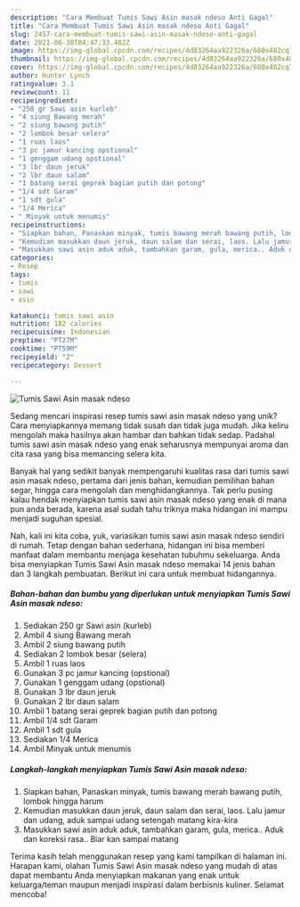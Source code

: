 ```yaml
---
description: "Cara Membuat Tumis Sawi Asin masak ndeso Anti Gagal"
title: "Cara Membuat Tumis Sawi Asin masak ndeso Anti Gagal"
slug: 2457-cara-membuat-tumis-sawi-asin-masak-ndeso-anti-gagal
date: 2021-06-30T04:47:33.402Z
image: https://img-global.cpcdn.com/recipes/4d83264aa922326a/680x482cq70/tumis-sawi-asin-masak-ndeso-foto-resep-utama.jpg
thumbnail: https://img-global.cpcdn.com/recipes/4d83264aa922326a/680x482cq70/tumis-sawi-asin-masak-ndeso-foto-resep-utama.jpg
cover: https://img-global.cpcdn.com/recipes/4d83264aa922326a/680x482cq70/tumis-sawi-asin-masak-ndeso-foto-resep-utama.jpg
author: Hunter Lynch
ratingvalue: 3.1
reviewcount: 11
recipeingredient:
- "250 gr Sawi asin kurleb"
- "4 siung Bawang merah"
- "2 siung bawang putih"
- "2 lombok besar selera"
- "1 ruas laos"
- "3 pc jamur kancing opstional"
- "1 genggam udang opstional"
- "3 lbr daun jeruk"
- "2 lbr daun salam"
- "1 batang serai geprek bagian putih dan potong"
- "1/4 sdt Garam"
- "1 sdt gula"
- "1/4 Merica"
- " Minyak untuk menumis"
recipeinstructions:
- "Siapkan bahan, Panaskan minyak, tumis bawang merah bawang putih, lombok hingga harum"
- "Kemudian masukkan daun jeruk, daun salam dan serai, laos. Lalu jamur dan udang, aduk sampai udang setengah matang kira-kira"
- "Masukkan sawi asin aduk aduk, tambahkan garam, gula, merica.. Aduk dan koreksi rasa.. Biar kan sampai matang"
categories:
- Resep
tags:
- tumis
- sawi
- asin

katakunci: tumis sawi asin 
nutrition: 182 calories
recipecuisine: Indonesian
preptime: "PT27M"
cooktime: "PT59M"
recipeyield: "2"
recipecategory: Dessert

---
```



![Tumis Sawi Asin masak ndeso](https://img-global.cpcdn.com/recipes/4d83264aa922326a/680x482cq70/tumis-sawi-asin-masak-ndeso-foto-resep-utama.jpg)

Sedang mencari inspirasi resep tumis sawi asin masak ndeso yang unik? Cara menyiapkannya memang tidak susah dan tidak juga mudah. Jika keliru mengolah maka hasilnya akan hambar dan bahkan tidak sedap. Padahal tumis sawi asin masak ndeso yang enak seharusnya mempunyai aroma dan cita rasa yang bisa memancing selera kita.

Banyak hal yang sedikit banyak mempengaruhi kualitas rasa dari tumis sawi asin masak ndeso, pertama dari jenis bahan, kemudian pemilihan bahan segar, hingga cara mengolah dan menghidangkannya. Tak perlu pusing kalau hendak menyiapkan tumis sawi asin masak ndeso yang enak di mana pun anda berada, karena asal sudah tahu triknya maka hidangan ini mampu menjadi suguhan spesial.




Nah, kali ini kita coba, yuk, variasikan tumis sawi asin masak ndeso sendiri di rumah. Tetap dengan bahan sederhana, hidangan ini bisa memberi manfaat dalam membantu menjaga kesehatan tubuhmu sekeluarga. Anda bisa menyiapkan Tumis Sawi Asin masak ndeso memakai 14 jenis bahan dan 3 langkah pembuatan. Berikut ini cara untuk membuat hidangannya.

<!--inarticleads1-->

##### Bahan-bahan dan bumbu yang diperlukan untuk menyiapkan Tumis Sawi Asin masak ndeso:

1. Sediakan 250 gr Sawi asin (kurleb)
1. Ambil 4 siung Bawang merah
1. Ambil 2 siung bawang putih
1. Sediakan 2 lombok besar (selera)
1. Ambil 1 ruas laos
1. Gunakan 3 pc jamur kancing (opstional)
1. Gunakan 1 genggam udang (opstional)
1. Gunakan 3 lbr daun jeruk
1. Gunakan 2 lbr daun salam
1. Ambil 1 batang serai geprek bagian putih dan potong
1. Ambil 1/4 sdt Garam
1. Ambil 1 sdt gula
1. Sediakan 1/4 Merica
1. Ambil  Minyak untuk menumis




<!--inarticleads2-->

##### Langkah-langkah menyiapkan Tumis Sawi Asin masak ndeso:

1. Siapkan bahan, Panaskan minyak, tumis bawang merah bawang putih, lombok hingga harum
1. Kemudian masukkan daun jeruk, daun salam dan serai, laos. Lalu jamur dan udang, aduk sampai udang setengah matang kira-kira
1. Masukkan sawi asin aduk aduk, tambahkan garam, gula, merica.. Aduk dan koreksi rasa.. Biar kan sampai matang




Terima kasih telah menggunakan resep yang kami tampilkan di halaman ini. Harapan kami, olahan Tumis Sawi Asin masak ndeso yang mudah di atas dapat membantu Anda menyiapkan makanan yang enak untuk keluarga/teman maupun menjadi inspirasi dalam berbisnis kuliner. Selamat mencoba!
